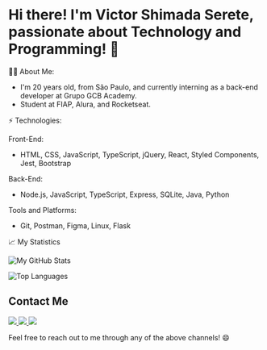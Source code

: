 # Hi there! I'm Victor Shimada Serete, passionate about Technology and Programming! 👋

🧑‍💻 About Me:
- I'm 20 years old, from São Paulo, and currently interning as a back-end developer at Grupo GCB Academy.
- Student at FIAP, Alura, and Rocketseat.

⚡ Technologies:

Front-End:
- HTML, CSS, JavaScript, TypeScript, jQuery, React, Styled Components, Jest, Bootstrap

Back-End:
- Node.js, JavaScript, TypeScript, Express, SQLite, Java, Python

Tools and Platforms:
- Git, Postman, Figma, Linux, Flask

📈 My Statistics

![My GitHub Stats](https://github-readme-stats.vercel.app/api?username=shimarrudz&show_icons=true&hide_border=true&count_private=true&theme=radical)

![Top Languages](https://github-readme-stats.vercel.app/api/top-langs/?username=shimarrudz&langs_count=10&count_private=true&hide_border=true&theme=radical&layout=compact)

## Contact Me
<div> 
  <a href="https://api.whatsapp.com/send/?phone=%2B5511983272594&text&app_absent=0" target="_blank">
    <img src="https://img.shields.io/badge/WhatsApp-25D366?style=for-the-badge&logo=whatsapp&logoColor=white" target="_blank">
  </a>
  <a href="mailto:vic.shima.vss@gmail.com">
    <img src="https://img.shields.io/badge/-Gmail-%23333?style=for-the-badge&logo=gmail&logoColor=white" target="_blank">
  </a>
  <a href="https://www.linkedin.com/in/victor-shimada/" target="_blank">
    <img src="https://img.shields.io/badge/-LinkedIn-%230077B5?style=for-the-badge&logo=linkedin&logoColor=white" target="_blank">
  </a> 
</div>

Feel free to reach out to me through any of the above channels! 😄
